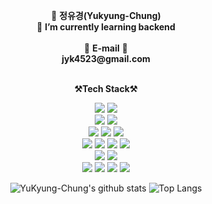 

<p align="center">
🥰 <b>정유경(Yukyung-Chung)</b> <br>
🌱 <b>I’m currently learning backend</b> <br>
    <br>
📧 <b>E-mail</b> 📧 <br>
<b>jyk4523@gmail.com</b><br>
<br>



<p align="center">
    <Strong>⚒️Tech Stack⚒️</Strong><br>
</p>
<p align="center" display="inline-block">
    <img src="https://img.shields.io/badge/Java-007396?style=for-the-badge&logo=Java&logoColor=white">
    <img src="https://img.shields.io/badge/Python-3776AB?style=for-the-badge&logo=Python&logoColor=white">
    <br>
    <img src="https://img.shields.io/badge/Spring-6DB33F?style=for-the-badge&logo=Spring&logoColor=white">
    <img src="https://img.shields.io/badge/SpringBoot-6DB33F?style=for-the-badge&logo=SpringBoot&logoColor=white">
    <br>
    <img src="https://img.shields.io/badge/Redis-CC2927?style=for-the-badge&logo=Redis&logoColor=white">
    <img src="https://img.shields.io/badge/mysql-4479A1?style=for-the-badge&logo=mysql&logoColor=white">
    <img src="https://img.shields.io/badge/Microsoft SQL Server-CC2927?style=for-the-badge&logo=Microsoft SQL Server&logoColor=white">
    <br>
    <img src="https://img.shields.io/badge/AWS-232F3E?style=for-the-badge&logo=Amazon AWS&logoColor=white">
    <img src="https://img.shields.io/badge/Docker-007396?style=for-the-badge&logo=Docker&logoColor=white">
    <img src="https://img.shields.io/badge/Linux-FCC624?style=for-the-badge&logo=Linux&logoColor=white">
    <img src="https://img.shields.io/badge/Ubuntu-E95420?style=for-the-badge&logo=Ubuntu&logoColor=white">
    <br>
    <img src="https://img.shields.io/badge/IntelliJ IDEA-000000?style=for-the-badge&logo=IntelliJ IDEA&logoColor=white">
    <img src="https://img.shields.io/badge/Visual Studio-5C2D91?style=for-the-badge&logo=Visual Studio&logoColor=white">
    <br>
    <img src="https://img.shields.io/badge/Git-F05032?style=for-the-badge&logo=Git&logoColor=white">
    <img src="https://img.shields.io/badge/Github-181717?style=for-the-badge&logo=Github&logoColor=white">
    <img src="https://img.shields.io/badge/Slack-4A154B?style=for-the-badge&logo=Slack&logoColor=white">
    <img src="https://img.shields.io/badge/Notion-000000?style=for-the-badge&logo=notion&logoColor=white">    
    <br>
<div align=center>
    
 
![YuKyung-Chung's github stats](https://github-readme-stats.vercel.app/api?username=YuKyung-Chung&show_icons=true)
![Top Langs](https://github-readme-stats.vercel.app/api/top-langs/?username=YuKyung-Chung&layout=compact&theme=onedark) 
    

<!--
**YuKyung-Chung/YuKyung-Chung** is a ✨ _special_ ✨ repository because its `README.md` (this file) appears on your GitHub profile.

Here are some ideas to get you started:

- 🔭 I’m currently working on ...
- 🌱 I’m currently learning ...
- 👯 I’m looking to collaborate on ...
- 🤔 I’m looking for help with ...
- 💬 Ask me about ...
- 📫 How to reach me: ...
- 😄 Pronouns: ...
- ⚡ Fun fact: ...
-->
